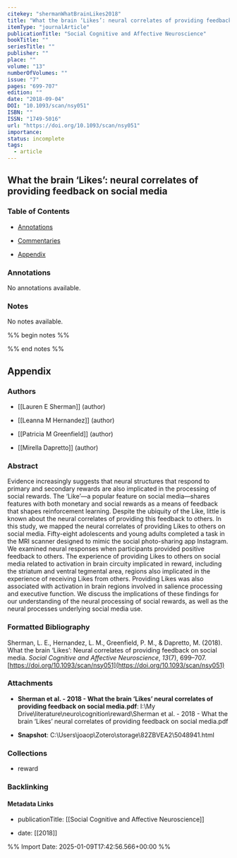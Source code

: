 ```yaml
---
citekey: "shermanWhatBrainLikes2018"
title: "What the brain ‘Likes’: neural correlates of providing feedback on social media"
itemType: "journalArticle"
publicationTitle: "Social Cognitive and Affective Neuroscience"
bookTitle: ""
seriesTitle: ""
publisher: ""
place: ""
volume: "13"
numberOfVolumes: ""
issue: "7"
pages: "699-707"
edition: ""
date: "2018-09-04"
DOI: "10.1093/scan/nsy051"
ISBN: ""
ISSN: "1749-5016"
url: "https://doi.org/10.1093/scan/nsy051"
importance: 
status: incomplete
tags:
  - article
---
```


## What the brain ‘Likes’: neural correlates of providing feedback on social media

### Table of Contents

- [Annotations](#annotations)

+ [Commentaries](#commentaries)

- [Appendix](#appendix)

### Annotations


No annotations available.


### Notes


No notes available.


%% begin notes %%

<!-- Write your personal notes here -->

%% end notes %%

## Appendix

### Authors


- [[Lauren E Sherman]] (author)

- [[Leanna M Hernandez]] (author)

- [[Patricia M Greenfield]] (author)

- [[Mirella Dapretto]] (author)



### Abstract

Evidence increasingly suggests that neural structures that respond to primary and secondary rewards are also implicated in the processing of social rewards. The ‘Like’—a popular feature on social media—shares features with both monetary and social rewards as a means of feedback that shapes reinforcement learning. Despite the ubiquity of the Like, little is known about the neural correlates of providing this feedback to others. In this study, we mapped the neural correlates of providing Likes to others on social media. Fifty-eight adolescents and young adults completed a task in the MRI scanner designed to mimic the social photo-sharing app Instagram. We examined neural responses when participants provided positive feedback to others. The experience of providing Likes to others on social media related to activation in brain circuity implicated in reward, including the striatum and ventral tegmental area, regions also implicated in the experience of receiving Likes from others. Providing Likes was also associated with activation in brain regions involved in salience processing and executive function. We discuss the implications of these findings for our understanding of the neural processing of social rewards, as well as the neural processes underlying social media use.


### Formatted Bibliography

Sherman, L. E., Hernandez, L. M., Greenfield, P. M., & Dapretto, M. (2018). What the brain ‘Likes’: Neural correlates of providing feedback on social media. _Social Cognitive and Affective Neuroscience_, _13_(7), 699–707. [https://doi.org/10.1093/scan/nsy051](https://doi.org/10.1093/scan/nsy051)




### Attachments


- **Sherman et al. - 2018 - What the brain ‘Likes’ neural correlates of providing feedback on social media.pdf**: I:\My Drive\literature\neuro\cognition\reward\Sherman et al. - 2018 - What the brain ‘Likes’ neural correlates of providing feedback on social media.pdf

- **Snapshot**: C:\Users\joaop\Zotero\storage\82ZBVEA2\5048941.html




### Collections


- reward





### Backlinking


#### Metadata Links


- publicationTitle: [[Social Cognitive and Affective Neuroscience]]




- date: [[2018]]





<!-- Any additional notes or comments -->


%% Import Date: 2025-01-09T17:42:56.566+00:00 %%

